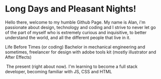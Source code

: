 # Long Days and Pleasant Nights!
Hello there, welcome to my humble Github Page.
My name is Alan, i'm passionate about design, technology and coding and I strive to never let go of the part of myself who is extremely curious and inquisitive, to better understand the world, and all the different people that live in it.

Life Before Times (or coding)
Bachelor in mechanical engineering and sometimes, freelancer for design with adobe tools kit (mostly illustrator and After Effects)

<img scr="adobeaftereffects.svg">
The present (right about now).
I'm learning to become a full stack developer, becoming familiar with JS, CSS and HTML






<!--
**Alan-A-Andrade/Alan-A-Andrade** is a ✨ _special_ ✨ repository because its `README.md` (this file) appears on your GitHub profile.

Here are some ideas to get you started:

- 🔭 I’m currently working on ...
- 🌱 I’m currently learning ...
- 👯 I’m looking to collaborate on ...
- 🤔 I’m looking for help with ...
- 💬 Ask me about ...
- 📫 How to reach me: ...
- 😄 Pronouns: ...
- ⚡ Fun fact: ...
-->
